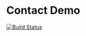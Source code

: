 Contact Demo
============

[![Build Status](https://travis-ci.org/tejaldev/ContactDemo.svg?branch=master)](https://travis-ci.org/tejaldev/ContactDemo)

